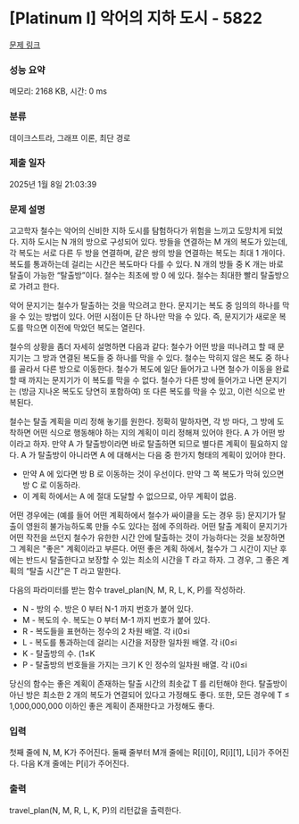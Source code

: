 # [Platinum I] 악어의 지하 도시 - 5822 

[문제 링크](https://www.acmicpc.net/problem/5822) 

### 성능 요약

메모리: 2168 KB, 시간: 0 ms

### 분류

데이크스트라, 그래프 이론, 최단 경로

### 제출 일자

2025년 1월 8일 21:03:39

### 문제 설명

<p>고고학자 철수는 악어의 신비한 지하 도시를 탐험하다가 위험을 느끼고 도망치게 되었다. 지하 도시는 N 개의 방으로 구성되어 있다. 방들을 연결하는 M 개의 복도가 있는데, 각 복도는 서로 다른 두 방을 연결하며, 같은 쌍의 방을 연결하는 복도는 최대 1 개이다. 복도를 통과하는데 걸리는 시간은 복도마다 다를 수 있다. N 개의 방들 중 K 개는 바로 탈출이 가능한 “탈출방”이다. 철수는 최초에 방 0 에 있다. 철수는 최대한 빨리 탈출방으로 가려고 한다.</p>

<p>악어 문지기는 철수가 탈출하는 것을 막으려고 한다. 문지기는 복도 중 임의의 하나를 막을 수 있는 방법이 있다. 어떤 시점이든 단 하나만 막을 수 있다. 즉, 문지기가 새로운 복도를 막으면 이전에 막았던 복도는 열린다.</p>

<p>철수의 상황을 좀더 자세히 설명하면 다음과 같다: 철수가 어떤 방을 떠나려고 할 때 문지기는 그 방과 연결된 복도들 중 하나를 막을 수 있다. 철수는 막히지 않은 복도 중 하나를 골라서 다른 방으로 이동한다. 철수가 복도에 일단 들어가고 나면 철수가 이동을 완료할 때 까지는 문지기가 이 복도를 막을 수 없다. 철수가 다른 방에 들어가고 나면 문지기는 (방금 지나온 복도도 당연히 포함하여) 또 다른 복도를 막을 수 있고, 이런 식으로 반복된다.</p>

<p>철수는 탈출 계획을 미리 정해 놓기를 원한다. 정확히 말하자면, 각 방 마다, 그 방에 도착하면 어떤 식으로 행동해야 하는 지의 계획이 미리 정해져 있어야 한다. A 가 어떤 방이라고 하자. 만약 A 가 탈출방이라면 바로 탈출하면 되므로 별다른 계획이 필요하지 않다. A 가 탈출방이 아니라면 A 에 대해서는 다음 중 한가지 형태의 계획이 있어야 한다.</p>

<ul>
	<li>만약 A 에 있다면 방 B 로 이동하는 것이 우선이다. 만약 그 쪽 복도가 막혀 있으면 방 C 로 이동하라.</li>
	<li>이 계획 하에서는 A 에 절대 도달할 수 없으므로, 아무 계획이 없음.</li>
</ul>

<p>어떤 경우에는 (예를 들어 어떤 계획하에서 철수가 싸이클을 도는 경우 등) 문지기가 탈출이 영원히 불가능하도록 만들 수도 있다는 점에 주의하라. 어떤 탈출 계획이 문지기가 어떤 작전을 쓰던지 철수가 유한한 시간 안에 탈출하는 것이 가능하다는 것을 보장하면 그 계획은 "좋은" 계획이라고 부른다. 어떤 좋은 계획 하에서, 철수가 그 시간이 지난 후에는 반드시 탈출한다고 보장할 수 있는 최소의 시간을 T 라고 하자. 그 경우, 그 좋은 계획의 “탈출 시간”은 T 라고 말한다.</p>

<p>다음의 파라미터를 받는 함수 travel_plan(N, M, R, L, K, P)를 작성하라.</p>

<ul>
	<li>N - 방의 수. 방은 0 부터 N-1 까지 번호가 붙어 있다.</li>
	<li>M - 복도의 수. 복도는 0 부터 M-1 까지 번호가 붙어 있다.</li>
	<li>R - 복도들을 표현하는 정수의 2 차원 배열. 각 i(0≤i<M)에 대해서 복도 i 는 방 R[i][0]와 방 R[i][1]를 연결한다. 동일한 쌍의 방들을 연결하는 복도는 최대 하나이다.</li>
	<li>L - 복도를 통과하는데 걸리는 시간을 저장한 일차원 배열. 각 i(0≤i<M)에 대해서 L[i](1≤L[i]≤1,000,000,000)의 값은 철수가 복도 i 를 통과하는 데 걸리는 시간이다.</li>
	<li>K - 탈출방의 수. (1≤K<N)</li>
	<li>P - 탈출방의 번호들을 가지는 크기 K 인 정수의 일차원 배열. 각 i(0≤i<K)에 대해서 P[i]는 i 번째 탈출방의 번호이다. 방 0 는 탈출방에 포함되지 않는다. (P 에 있는 값들은 모두 다르다.)</li>
</ul>

<p>당신의 함수는 좋은 계획이 존재하는 탈출 시간의 최솟값 T 를 리턴해야 한다. 탈출방이 아닌 방은 최소한 2 개의 복도가 연결되어 있다고 가정해도 좋다. 또한, 모든 경우에 T ≤ 1,000,000,000 이하인 좋은 계획이 존재한다고 가정해도 좋다.</p>

### 입력 

 <p>첫째 줄에 N, M, K가 주어진다. 둘째 줄부터 M개 줄에는 R[i][0], R[i][1], L[i]가 주어진다. 다음 K개 줄에는 P[i]가 주어진다.</p>

### 출력 

 <p>travel_plan(N, M, R, L, K, P)의 리턴값을 출력한다.</p>

